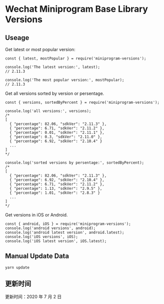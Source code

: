 
# Wechat Miniprogram Base Library Versions

## Useage

Get latest or most popular version:

```;
const { latest, mostPopular } = require('miniprogram-versions');

console.log('The latest version:', latest);
// 2.11.3

console.log('The most popular version:', mostPopular);
// 2.11.3

```

Get all versions sorted by version or persentage.

```
const { versions, sortedByPercent } = require('miniprogram-versions');

console.log('all versions:', versions);
/*
[
  { "percentage": 82.06, "sdkVer": "2.11.3" },
  { "percentage": 6.71, "sdkVer": "2.11.2" },
  { "percentage": 0.01, "sdkVer": "2.11.1" },
  { "percentage": 0.3, "sdkVer": "2.11.0" },
  { "percentage": 6.92, "sdkVer": "2.10.4" }
  ...
]
*/

console.log('sorted versions by persentage:', sortedByPercent);
/*
[
  { "percentage": 82.06, "sdkVer": "2.11.3" },
  { "percentage": 6.92, "sdkVer": "2.10.4" },
  { "percentage": 6.71, "sdkVer": "2.11.2" },
  { "percentage": 1.13, "sdkVer": "2.9.5" },
  { "percentage": 1.01, "sdkVer": "2.8.3" }
  ...
]
*/
```

Get versions in iOS or Android.

```
const { android, iOS } = require('miniprogram-versions');
console.log('android versions', android);
console.log('android latest version', android.latest);
console.log('iOS versions', iOS);
console.log('iOS latest version', iOS.latest);
```

## Manual Update Data

```
yarn update
```

## 更新时间

更新时间：2020 年 7 月 2 日
